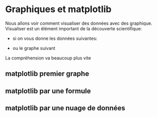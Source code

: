 # Graphiques et matplotlib

Nous allons voir comment visualiser des données avec des graphique.
Visualiser est un élément important de la découverte scientifique:
- si on vous donne les données suivantes:

- ou le graphe suivant

La compréhension va beaucoup plus vite

## matplotlib premier graphe

## matplotlib par une formule

## matplotlib par une nuage de données
